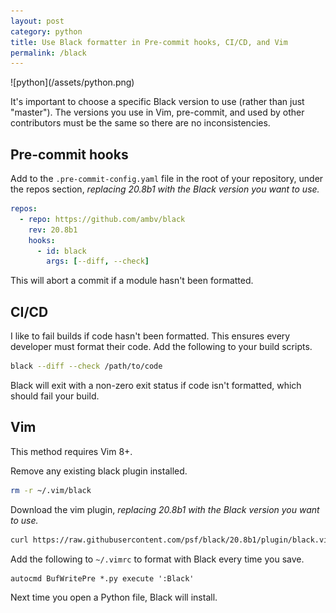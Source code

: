 ```yaml
---
layout: post
category: python
title: Use Black formatter in Pre-commit hooks, CI/CD, and Vim
permalink: /black
---
```

<div class="wide-logos" markdown="1">
![python](/assets/python.png)
</div>

It's important to choose a specific Black version to use (rather than just
"master"). The versions you use in Vim, pre-commit, and used by other
contributors must be the same so there are no inconsistencies.

## Pre-commit hooks

Add to the `.pre-commit-config.yaml` file in the root of your repository, under
the repos section, _replacing 20.8b1 with the Black version you want to use._
```yaml
repos:
  - repo: https://github.com/ambv/black
    rev: 20.8b1
    hooks:
      - id: black
        args: [--diff, --check]
```

This will abort a commit if a module hasn't been formatted.

## CI/CD

I like to fail builds if code hasn't been formatted. This ensures every
developer must format their code. Add the following to your build scripts.
```sh
black --diff --check /path/to/code
```

Black will exit with a non-zero exit status if code isn't formatted, which
should fail your build.

## Vim

This method requires Vim 8+.

Remove any existing black plugin installed.
```sh
rm -r ~/.vim/black
```

Download the vim plugin, _replacing 20.8b1 with the Black version you want to
use._
```sh
curl https://raw.githubusercontent.com/psf/black/20.8b1/plugin/black.vim -o ~/.vim/pack/python/start/black/plugin/black.vim
```

Add the following to `~/.vimrc` to format with Black every time you save.
```
autocmd BufWritePre *.py execute ':Black'
```

Next time you open a Python file, Black will install.
